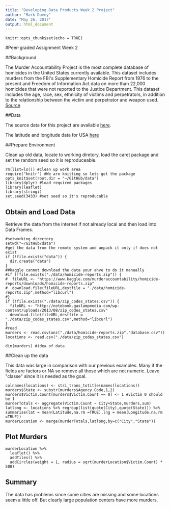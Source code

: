 ```yaml
---
title: "Developing Data Products Week 2 Project"
author: "Mark Davey"
date: "May 26, 2017"
output: html_document
---
```


```{r setup, include=FALSE}
knitr::opts_chunk$set(echo = TRUE)
```

#Peer-graded Assignment Week 2 

##Background

The Murder Accountability Project is the most complete database of homicides in the United States currently available. This dataset includes murders from the FBI's Supplementary Homicide Report from 1976 to the present and Freedom of Information Act data on more than 22,000 homicides that were not reported to the Justice Department. This dataset includes the age, race, sex, ethnicity of victims and perpetrators, in addition to the relationship between the victim and perpetrator and weapon used. [Source](https://www.kaggle.com/murderaccountability/homicide-reports)

##Data

The source data for this project are available [here](https://www.kaggle.com/murderaccountability/homicide-reports/downloads/homicide-reports.zip).

The latitude and longitude data for USA 
[here](http://notebook.gaslampmedia.com/wp-content/uploads/2013/08/zip_codes_states.csv)

##Prepare Environment

Clean up old data, locate to working diretory, load the caret package and set the random seed so it is reproduceable. 

```{r init, echo=TRUE, message=FALSE, warning=FALSE}
rm(list=ls()) #Clean up work area
require("knitr") #We are knitting so lets get the package
opts_knit$set(root.dir = "~/GitHub/data")
library(dplyr) #load required packages
library(leaflet)
library(stringi)
set.seed(3433) #set seed so it's reproducable
```

## Obtain and Load Data

Retrieve the data from the internet if not already local and then load into Data Frames.

```{r download, echo=TRUE, message=FALSE, warning=FALSE}
#setworking directory
setwd("~/GitHub/data")
#get the data from the remote system and unpack it only if does not exist
if (!file.exists("data")) {
  dir.create("data")
}
##kaggle cannot download the data your ahve to do it manually
#if (!file.exists("./data/homicide-reports.zip")) {
#  fileURL <- "https://www.kaggle.com/murderaccountability/homicide-reports/downloads/homicide-reports.zip"
#  download.file(fileURL,destfile = "./data/homicide-reports.zip",method="libcurl")
#}
if (!file.exists("./data/zip_codes_states.csv")) {
  fileURL <- "http://notebook.gaslampmedia.com/wp-content/uploads/2013/08/zip_codes_states.csv"
  download.file(fileURL,destfile = "./data/zip_codes_states.csv",method="libcurl")
}
#read 
murders <- read.csv(unz("./data/homicide-reports.zip","database.csv"))
locations <- read.csv("./data/zip_codes_states.csv")

dim(murders) #idea of data
```

##Clean up the data

This data was large in comparison with our previous examples. Many if the fields are factors or NA so remove all those which are not numeric. Leave "classe" since it is needed as the goal.

```{r clean up the data, echo=TRUE, message=FALSE, warning=FALSE}
colnames(locations) <- stri_trans_totitle(names(locations))
murders$State <- substr(murders$Agency.Code,1,2)
murders$Victim.Count[murders$Victim.Count == 0] <- 1 #victim 0 should be 1
murderTotals <- aggregate(Victim.Count ~ City+State,murders,sum)
latlong <- locations %>% regroup(list(quote(City),quote(State))) %>%
summarise(lat = mean(Latitude,na.rm =TRUE),lng = mean(Longitude,na.rm =TRUE))
murderLocation <- merge(murderTotals,latlong,by=c("City","State"))

```

## Plot Murders

```{r}
murderLocation %>%  
  leaflet() %>%
  addTiles() %>%
  addCircles(weight = 1, radius = sqrt(murderLocation$Victim.Count) * 500)

```


## Summary

The data has problems since some cities are missing and some locations seem a little off. But clearly large population centers have more murders.
